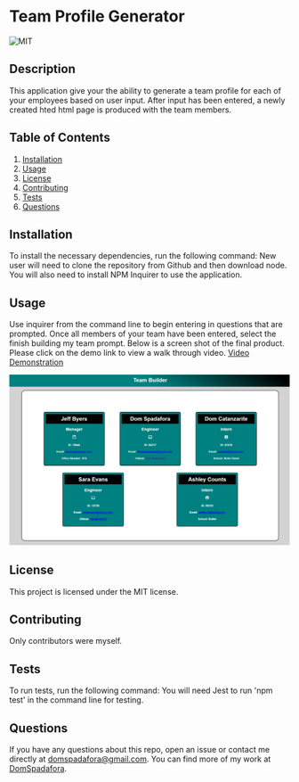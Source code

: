 # Team Profile Generator 

  ![MIT](https://img.shields.io/badge/license-MIT-green)

  ## Description
  This application give your the ability to generate a team profile for each of your employees based on user input. After input has been entered, a newly created hted html page is produced with the team members.

  ## Table of Contents
  1. [Installation](#installation)
  2. [Usage](#usage)
  3. [License](#license)
  4. [Contributing](#contributing)
  5. [Tests](#tests)
  6. [Questions](#questions)

  ## Installation
  To install the necessary dependencies, run the following command:
  New user will need to clone the repository from Github and then download node. You will also need to install NPM Inquirer to use the application. 

  ## Usage
  Use inquirer from the command line to begin entering in questions that are prompted. Once all members of your team have been entered, select the finish building my team prompt. Below is a screen shot of the final product. Please click on the demo link to view a walk through video. [Video Demonstration](https://drive.google.com/file/d/1SHlodGhotl7OLmtfN61W94doD-zvYFUg/view)

  ![Final Product](./images/Screenshot.PNG)

  ## License 
  This project is licensed under the MIT license.

  ## Contributing
  Only contributors were myself.

  ## Tests
  To run tests, run the following command:
  You will need Jest to run 'npm test' in the command line for testing.
  
  ## Questions
  If you have any questions about this repo, open an issue or contact me directly at [domspadafora@gmail.com](mailto:domspadafora@gmail.com).
  You can find more of my work at [DomSpadafora](https://www.github.com/DomSpadafora).

